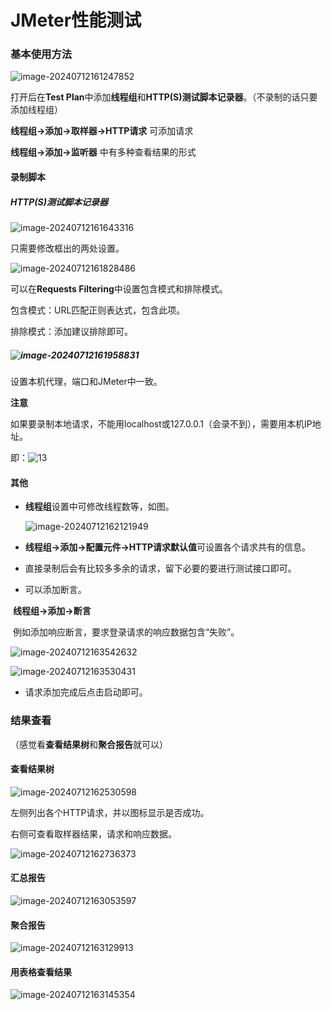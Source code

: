 # JMeter性能测试

### 基本使用方法

![image-20240712161247852](./1.png)

打开后在**Test Plan**中添加**线程组**和**HTTP(S)测试脚本记录器**。（不录制的话只要添加线程组）

**线程组->添加->取样器->HTTP请求** 可添加请求

**线程组->添加->监听器** 中有多种查看结果的形式



#### 录制脚本

##### HTTP(S)测试脚本记录器

![image-20240712161643316](./2.png)

只需要修改框出的两处设置。

![image-20240712161828486](./3.png)

可以在**Requests Filtering**中设置包含模式和排除模式。

包含模式：URL匹配正则表达式，包含此项。

排除模式：添加建议排除即可。

##### ![image-20240712161958831](./4.png)

设置本机代理，端口和JMeter中一致。



**注意**

如果要录制本地请求，不能用localhost或127.0.0.1（会录不到），需要用本机IP地址。

即：![13](./13.png)





#### 其他

- **线程组**设置中可修改线程数等，如图。

  ![image-20240712162121949](./5.png)

- **线程组->添加->配置元件->HTTP请求默认值**可设置各个请求共有的信息。

- 直接录制后会有比较多多余的请求，留下必要的要进行测试接口即可。
- 可以添加断言。

​	**线程组->添加->断言**

​	例如添加响应断言，要求登录请求的响应数据包含“失败”。

![image-20240712163542632](./6.png)

![image-20240712163530431](./7.png)

- 请求添加完成后点击启动即可。



### 结果查看

（感觉看**查看结果树**和**聚合报告**就可以）

#### 查看结果树

![image-20240712162530598](./8.png)

左侧列出各个HTTP请求，并以图标显示是否成功。

右侧可查看取样器结果，请求和响应数据。

![image-20240712162736373](./9.png)



#### 汇总报告

![image-20240712163053597](./10.png)



#### 聚合报告

![image-20240712163129913](./11.png)



#### 用表格查看结果

![image-20240712163145354](12.png)



